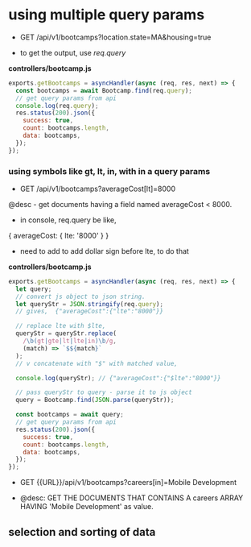 # using multiple query params

- GET /api/v1/bootcamps?location.state=MA&housing=true

- to get the output, use _req.query_

**controllers/bootcamp.js**

```javascript
exports.getBootcamps = asyncHandler(async (req, res, next) => {
  const bootcamps = await Bootcamp.find(req.query);
  // get query params from api
  console.log(req.query);
  res.status(200).json({
    success: true,
    count: bootcamps.length,
    data: bootcamps,
  });
});
```

### using symbols like gt, lt, in, with in a query params

- GET /api/v1/bootcamps?averageCost[lt]=8000

@desc - get documents having a field named averageCost < 8000.

- in console, req.query be like,

{ averageCost: { lte: '8000' } }

- need to add to add dollar sign before lte, to do that

**controllers/bootcamp.js**

```javascript
exports.getBootcamps = asyncHandler(async (req, res, next) => {
  let query;
  // convert js object to json string.
  let queryStr = JSON.stringify(req.query);
  // gives,  {"averageCost":{"lte":"8000"}}

  // replace lte with $lte,
  queryStr = queryStr.replace(
    /\b(gt|gte|lt|lte|in)\b/g,
    (match) => `$${match}`
  );
  // v concatenate with "$" with matched value,

  console.log(queryStr); // {"averageCost":{"$lte":"8000"}}

  // pass queryStr to query - parse it to js object
  query = Bootcamp.find(JSON.parse(queryStr));

  const bootcamps = await query;
  // get query params from api
  res.status(200).json({
    success: true,
    count: bootcamps.length,
    data: bootcamps,
  });
});
```

- GET {{URL}}/api/v1/bootcamps?careers[in]=Mobile Development

- @desc: GET THE DOCUMENTS THAT CONTAINS A careers ARRAY HAVING 'Mobile Development' as value.

## selection and sorting of data
